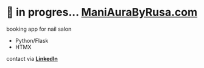 

# 🌱 in progres... **[ManiAuraByRusa.com](https://github.com/cootook/ManyAuraByRusa.com)**
booking app for nail salon
- Python/Flask
- HTMX


contact via **[LinkedIn](https://www.linkedin.com/in/cootook/)**

